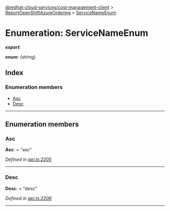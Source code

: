 [@redhat-cloud-services/cost-management-client](../README.md) > [ReportOpenShiftAzureOrdering](../modules/reportopenshiftazureordering.md) > [ServiceNameEnum](../enums/reportopenshiftazureordering.servicenameenum.md)

# Enumeration: ServiceNameEnum

*__export__*: 

*__enum__*: {string}

## Index

### Enumeration members

* [Asc](reportopenshiftazureordering.servicenameenum.md#asc)
* [Desc](reportopenshiftazureordering.servicenameenum.md#desc)

---

## Enumeration members

<a id="asc"></a>

###  Asc

**Asc**:  = "asc"

*Defined in [api.ts:2205](https://github.com/karelhala/javascript-clients/blob/master/packages/cost-management/api.ts#L2205)*

___
<a id="desc"></a>

###  Desc

**Desc**:  = "desc"

*Defined in [api.ts:2206](https://github.com/karelhala/javascript-clients/blob/master/packages/cost-management/api.ts#L2206)*

___

